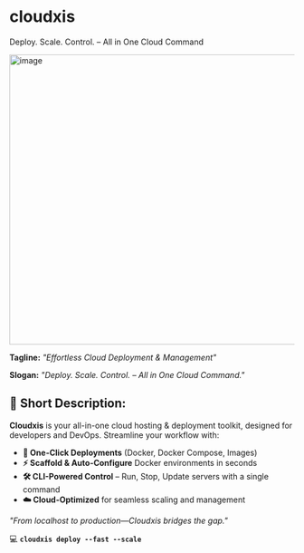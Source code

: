# cloudxis
Deploy. Scale. Control. – All in One Cloud Command


<img width="512" height="512" alt="image" src="https://github.com/user-attachments/assets/4b0fa6f6-770c-4930-91f2-4d15acf30ffc" />


**Tagline:** *"Effortless Cloud Deployment & Management"*  

**Slogan:** *"Deploy. Scale. Control. – All in One Cloud Command."*  

## 🚀 **Short Description:**  
**Cloudxis** is your all-in-one cloud hosting & deployment toolkit, designed for developers and DevOps. Streamline your workflow with:  

- **🚀 One-Click Deployments** (Docker, Docker Compose, Images)  
- **⚡ Scaffold & Auto-Configure** Docker environments in seconds  
- **🛠️ CLI-Powered Control** – Run, Stop, Update servers with a single command  
- **☁️ Cloud-Optimized** for seamless scaling and management  

*"From localhost to production—Cloudxis bridges the gap."*  

💻 **`cloudxis deploy --fast --scale`**  
